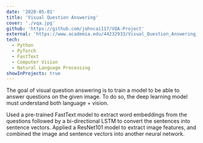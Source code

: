 ```yaml
---
date: '2020-05-01'
title: 'Visual Question Answering'
cover: './vqa.jpg'
github: 'https://github.com/johncai117/VQA-Project'
external: 'https://www.academia.edu/44232933/Visual_Question_Answering_using_LSTM_and_ResNet'
tech:
  - Python
  - PyTorch
  - FastText
  - Computer Vision
  - Natural Language Processing
showInProjects: true
---
```


The goal of visual question answering is to train a model to be able to answer questions on the given image. To do so, the deep learning model must understand both language + vision.

Used a pre-trained FastText model to extract word embeddings from the questions followed by a bi-directional LSTM to convert the sentences into sentence vectors. Applied a ResNet101 model to extract image features, and combined the image and sentence vectors into another neural network.
